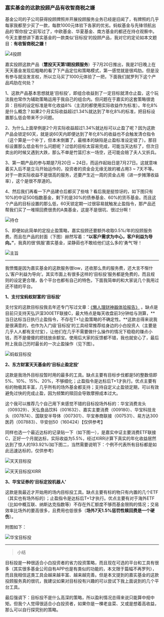 ### 嘉实基金的这款投顾产品有收智商税之嫌

基金公司的子公司获得投顾牌照并开展投顾服务业务已经是旧闻了，有牌照的几乎每家我都至少买了一款，每款1000元体验下各家的优劣。蚂蚁基金与先锋领航出品的‘帮你投’之前写过了，中欧基金、华夏基金、南方基金的都还在持仓观察中。今天主要想讲下嘉实基金的一款类似‘目标投’的投顾产品，我对它的定论如本文题目：**有收智商税之嫌！**

![4投顾](../img/jstg-mbt-1.jpg)

嘉实投顾这款产品（**慧投天天第1期投顾服务**）于7月20日推出，我是21日晚上在天天基金发现后粗略的看了下产品定位和策略模式，第一感觉就是很鸡肋。但是没有参与就没发言权，所以立马买了1000元体验了一把，下面我们就罗列下这个产品鸡肋在何处？

1、这款产品基本思想就是‘目标投’，即组合收益到了一定目标就清仓止盈，这个玩法我也常作为辅助策略运用于我自己的组合内。但问题在于嘉实的这套策略很诡异：目标的设定标准是年化收益8%（主流的都使用实际收益作为标准）。年化8%是什么概念？如果2个月实际收益超过1.34%就达到了年化8%的标准，把目标设置那么低会带来不少问题。

2、为什么上面举例是2个月实际收益超过1.34%就达标可以止盈了呢？因为这款产品会锁定60天，就是说60天内即便达到了年化8%的收益也不会触发清仓指令（这个算是一个补丁，但本末倒置了，最根本的缺陷是止盈标准设定错了）。那目标设置那么低会有什么问题呢？过低的目标太容易完成，可能当天达标了，但次日卖出的时候又遇到大跌，那么不单是竹篮打水一场空，还可能会赔了夫人又折兵。

3、第一期产品的参与期是7月20日 ~ 24日，而运作起始日是7月27日。这就意味着买入后不是立马开始运作的，投资者的资金会无缘无故的被占用3 ~ 7天不等。对于一款实际收益不是很高的服务，还要产生近一周的资金占用（进一步摊薄收益率），这个是很不厚道的。

4、然后我们再看一下产品建仓后都买了些啥？看后我是挺惊讶的，如下图只有10%的中证500指数基金，剩下的是30%的债券基金、60%的货币基金。而且这个产品的目标设置的那么低，60天锁定期一过很容易就触发止盈指令，那产品还帮我们买了一堆赎回费很贵的A类基金，这是不是很坑、很过分啊！

![持仓](../img/jstg-mbt-2.jpg)

5、即便如此简单的定投止盈策略，嘉实投顾还要额外收取0.5%/年的投顾服务费。而且在产品的封面（下图）赫然写着：**“以客户需求为中心，客户利益为导向。”**，我真的很‘佩服’嘉实基金，梁静茹也不敢给他们这么多的‘勇气’呀！

![主旨](../img/jstg-mbt-3.jpg)

---

我愤慨是因为嘉实基金的这款服务很low，还收那么贵的服务费，还大言不惭什么‘客户利益为导向’。其实市面上有很多这样的‘目标投’服务都是免费的，而且规则的设定更合理，各个平台也都有自己的特色，下面我简单的和大家说几个我用过还不错的平台。

**1、支付宝蚂蚁财富的‘目标投’**

支付宝的这款目标投我去年还专门写过文章：[《懒人理财神器体验报告》](https://blog.ytc1989.com/#/financing/alipay-mbt) 。缺点是目前只支持天弘沪深300ETF联接C，最大特点是每天收盘前3分钟给与测算，**当日达标当日执行止盈指令，不存在T+1止盈策略的不确定性。**这款总得来说我是很满意的，也作为入门级‘目标投’的工具经常推荐给身边的小白投资人（主要是几乎人人都有支付宝），让他们在几乎不需要做什么操作的情况下稳稳的赚点小钱，而不是傻傻的把钱放余额宝。使用后大家的反馈都不错，我也就安心了，最后附上我自己历时最长的一次止盈操作（见下图）。

![蚂蚁目标投](../img/jstg-mbt-4.jpg)

**2、东方财富天天基金的‘目标止盈定投’**

这款是我场外目标投暂时用的最多的工具。缺点主要有目标步伐都是5的整数倍即5%、10%、15%、20%，不够细化；止盈指令是达标后T+1才执行。优点主要有标的物极其丰富，几乎所有的场外基金都支持；支持自定义止盈锁定期，可以有效避免过快的完成止盈，因为频繁的赎回会导致摩擦成本过大。

这个我可以推荐几个自己用下来感觉不错的目标投场外标的：华宝消费龙头（009329）、天弘食品饮料（001632）、嘉实主要消费（009180）、华宝科技龙头（007874）、国联安半导体（007301）、华宝券商联接（007531）、易方达300医药（007883）、华安创50（160424）【仅供参考】

同样也选一个最近达标的记录贴一下（如下图一），是嘉实中证主要消费ETF联接C，正好一个月就达标，实际收益为5.5%，经过XIRR计算下真实的年化收益居然达到了惊人的193.92%(如下图二，当然需要说明下：个例不代表所有目标都是如此迅速达标的，仅供参考)

![天天目标投](../img/jstg-mbt-5.jpg)

![天天目标投XIRR](../img/jstg-mbt-6.png)

**3、华宝证券的‘目标定投机器人’**

这款是我最近才开始用的场内目标投工具。缺点主要有标的物只有内置的几个ETF（其实也有场外标的）；止盈指令是达标后T+1才执行。优点主要有对于海外ETF（比如中概互联、纳斯达克指数等）不存在外汇额度不够而基金限购的情况；交易效率比场外的要高很多，且费用也低很多（**场外7天1.5%惩罚性赎回费是一个硬伤**）。

附图如下：

![华宝目标投](../img/jstg-mbt-7.jpg)

---

> 小结

目标投是一种很适合小白投资者的省力投资策略，而且现在可选的平台和工具有很多（其实很多基金公司自有APP也是有类似的功能的，本文限于篇幅不再罗列），而且我相信这类工具会越来越丰富、越来越完善。但是本文提到的嘉实基金的这款投顾服务真的很坑，我建议如果对目标投有兴趣的可以尝试下我上面说到的几个平台工具。

最后强调下：目标投不是什么高深的策略，所以盈利情况总得来说只能算中规中矩。但我个人觉得很适合小白投资者，如果你是一棵老韭菜、又或是想着高收益，那么可以自行探究别的策略。